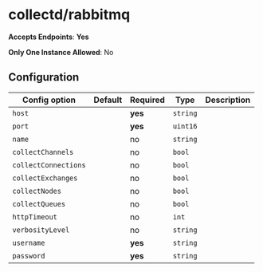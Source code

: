 <!--- GENERATED BY gomplate from scripts/docs/monitor-page.md.tmpl --->

# collectd/rabbitmq


**Accepts Endpoints**: **Yes**

**Only One Instance Allowed**: No

## Configuration

| Config option | Default | Required | Type | Description |
| --- | --- | --- | --- | --- |
| `host` |  | **yes** | `string` |  |
| `port` |  | **yes** | `uint16` |  |
| `name` |  | no | `string` |  |
| `collectChannels` |  | no | `bool` |  |
| `collectConnections` |  | no | `bool` |  |
| `collectExchanges` |  | no | `bool` |  |
| `collectNodes` |  | no | `bool` |  |
| `collectQueues` |  | no | `bool` |  |
| `httpTimeout` |  | no | `int` |  |
| `verbosityLevel` |  | no | `string` |  |
| `username` |  | **yes** | `string` |  |
| `password` |  | **yes** | `string` |  |




